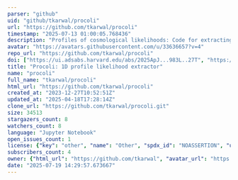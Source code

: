 ```yaml
---
parser: "github"
uid: "github/tkarwal/procoli"
url: "https://github.com/tkarwal/procoli"
timestamp: "2025-07-13 01:00:05.768436"
description: "Profiles of cosmological likelihoods: Code for extracting the 1D profile likelihood of a parameter using MontePython "
avatar: "https://avatars.githubusercontent.com/u/33636657?v=4"
repo_url: "https://github.com/tkarwal/procoli"
doi: ["https://ui.adsabs.harvard.edu/abs/2025ApJ...983L..27T", "https://ui.adsabs.harvard.edu/abs/2024arXiv240114225K", "https://ui.adsabs.harvard.edu/abs/2025ascl.soft06025K/abstract"]
title: "Procoli: 1D profile likelihood extractor"
name: "procoli"
full_name: "tkarwal/procoli"
html_url: "https://github.com/tkarwal/procoli"
created_at: "2023-12-27T10:52:51Z"
updated_at: "2025-04-18T17:28:14Z"
clone_url: "https://github.com/tkarwal/procoli.git"
size: 34513
stargazers_count: 8
watchers_count: 8
language: "Jupyter Notebook"
open_issues_count: 1
license: {"key": "other", "name": "Other", "spdx_id": "NOASSERTION", "url": null, "node_id": "MDc6TGljZW5zZTA="}
subscribers_count: 4
owner: {"html_url": "https://github.com/tkarwal", "avatar_url": "https://avatars.githubusercontent.com/u/33636657?v=4", "login": "tkarwal", "type": "User"}
date: "2025-07-19 14:29:57.673667"
---
```

